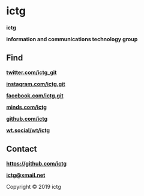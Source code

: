 # ictg
**ictg**

**information and communications technology group**

## Find

<strong><a href="https://twitter.com/ictg_git">twitter.com/ictg_git</a></strong>

<strong><a href="https://www.instagram.com/ictg.git/">instagram.com/ictg.git</a></strong>

<strong><a href="https://www.facebook.com/ictg.git">facebook.com/ictg.git</a></strong>

<strong><a href="https://minds.com/ictg">minds.com/ictg</a></strong>

<strong><a href="https://github.com/ictg">github.com/ictg</a></strong>

<strong><a href="https://wt.social/wt/ictg">wt.social/wt/ictg</a></strong>

## Contact
**https://github.com/ictg**

**ictg@xmail.net**

Copyright © 2019 ictg
